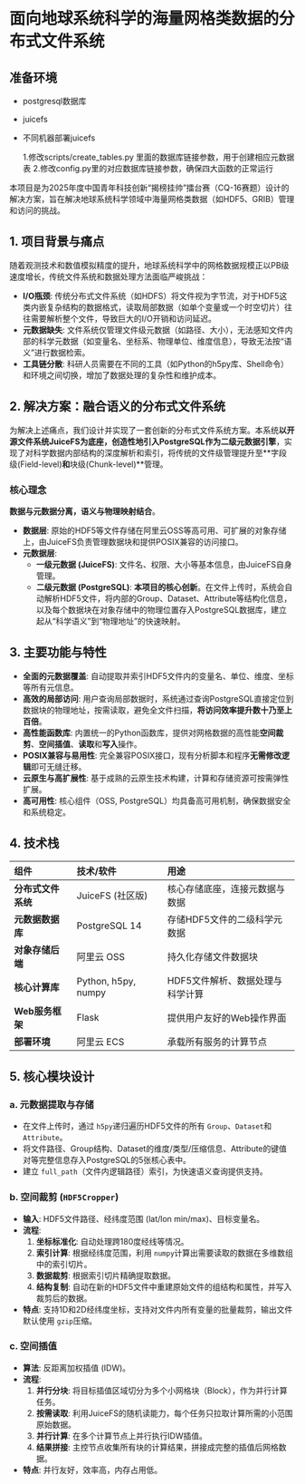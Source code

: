 # 面向地球系统科学的海量网格类数据的分布式文件系统

## 准备环境

+ postgresql数据库
+ juicefs
+ 不同机器部署juicefs

  1.修改scripts/create_tables.py 里面的数据库链接参数，用于创建相应元数据表
  2.修改config.py里的对应数据库链接参数，确保四大函数的正常运行

本项目是为2025年度中国青年科技创新“揭榜挂帅”擂台赛（CQ-16赛题）设计的解决方案，旨在解决地球系统科学领域中海量网格类数据（如HDF5、GRIB）管理和访问的挑战。

## 1. 项目背景与痛点

随着观测技术和数值模拟精度的提升，地球系统科学中的网格数据规模正以PB级速度增长，传统文件系统和数据处理方法面临严峻挑战：

- **I/O瓶颈**: 传统分布式文件系统（如HDFS）将文件视为字节流，对于HDF5这类内嵌复杂结构的数据格式，读取局部数据（如单个变量或一个时空切片）往往需要解析整个文件，导致巨大的I/O开销和访问延迟。
- **元数据缺失**: 文件系统仅管理文件级元数据（如路径、大小），无法感知文件内部的科学元数据（如变量名、坐标系、物理单位、维度信息），导致无法按“语义”进行数据检索。
- **工具链分散**: 科研人员需要在不同的工具（如Python的h5py库、Shell命令）和环境之间切换，增加了数据处理的复杂性和维护成本。

## 2. 解决方案：融合语义的分布式文件系统

为解决上述痛点，我们设计并实现了一套创新的分布式文件系统方案。本系统**以开源文件系统JuiceFS为底座，创造性地引入PostgreSQL作为二级元数据引擎**，实现了对科学数据内部结构的深度解析和索引，将传统的文件级管理提升至**字段级(Field-level)**和**块级(Chunk-level)**管理。

### 核心理念

**数据与元数据分离，语义与物理映射结合**。

- **数据层**: 原始的HDF5等文件存储在阿里云OSS等高可用、可扩展的对象存储上，由JuiceFS负责管理数据块和提供POSIX兼容的访问接口。
- **元数据层**:
  - **一级元数据 (JuiceFS)**: 文件名、权限、大小等基本信息，由JuiceFS自身管理。
  - **二级元数据 (PostgreSQL)**: **本项目的核心创新**。在文件上传时，系统会自动解析HDF5文件，将内部的Group、Dataset、Attribute等结构化信息，以及每个数据块在对象存储中的物理位置存入PostgreSQL数据库，建立起从“科学语义”到“物理地址”的快速映射。

## 3. 主要功能与特性

- **全面的元数据覆盖**: 自动提取并索引HDF5文件内的变量名、单位、维度、坐标等所有元信息。
- **高效的局部访问**: 用户查询局部数据时，系统通过查询PostgreSQL直接定位到数据块的物理地址，按需读取，避免全文件扫描，**将访问效率提升数十乃至上百倍**。
- **高性能函数库**: 内置统一的Python函数库，提供对网格数据的高性能**空间裁剪**、**空间插值**、**读取**和**写入**操作。
- **POSIX兼容与易用性**: 完全兼容POSIX接口，现有分析脚本和程序**无需修改逻辑**即可无缝迁移。
- **云原生与高扩展性**: 基于成熟的云原生技术构建，计算和存储资源可按需弹性扩展。
- **高可用性**: 核心组件（OSS, PostgreSQL）均具备高可用机制，确保数据安全和系统稳定。

## 4. 技术栈

| 组件                     | 技术/软件           | 用途                             |
| :----------------------- | :------------------ | :------------------------------- |
| **分布式文件系统** | JuiceFS (社区版)    | 核心存储底座，连接元数据与数据   |
| **元数据数据库**   | PostgreSQL 14       | 存储HDF5文件的二级科学元数据     |
| **对象存储后端**   | 阿里云 OSS          | 持久化存储文件数据块             |
| **核心计算库**     | Python, h5py, numpy | HDF5文件解析、数据处理与科学计算 |
| **Web服务框架**    | Flask               | 提供用户友好的Web操作界面        |
| **部署环境**       | 阿里云 ECS          | 承载所有服务的计算节点           |

## 5. 核心模块设计

### a. 元数据提取与存储

- 在文件上传时，通过 `h5py`递归遍历HDF5文件的所有 `Group`、`Dataset`和 `Attribute`。
- 将文件路径、Group结构、Dataset的维度/类型/压缩信息、Attribute的键值对等完整信息存入PostgreSQL的5张核心表中。
- 建立 `full_path`（文件内逻辑路径）索引，为快速语义查询提供支持。

### b. 空间裁剪 (`HDF5Cropper`)

- **输入**: HDF5文件路径、经纬度范围 (lat/lon min/max)、目标变量名。
- **流程**:
  1. **坐标标准化**: 自动处理跨180度经线等情况。
  2. **索引计算**: 根据经纬度范围，利用 `numpy`计算出需要读取的数据在多维数组中的索引切片。
  3. **数据裁剪**: 根据索引切片精确提取数据。
  4. **结构复制**: 自动在新的HDF5文件中重建原始文件的组结构和属性，并写入裁剪后的数据。
- **特点**: 支持1D和2D经纬度坐标，支持对文件内所有变量的批量裁剪，输出文件默认使用 `gzip`压缩。

### c. 空间插值

- **算法**: 反距离加权插值 (IDW)。
- **流程**:
  1. **并行分块**: 将目标插值区域切分为多个小网格块（Block），作为并行计算任务。
  2. **按需读取**: 利用JuiceFS的随机读能力，每个任务只拉取计算所需的小范围原始数据。
  3. **并行计算**: 在多个计算节点上并行执行IDW插值。
  4. **结果拼接**: 主控节点收集所有块的计算结果，拼接成完整的插值后网格数据。
- **特点**: 并行友好，效率高，内存占用低。
